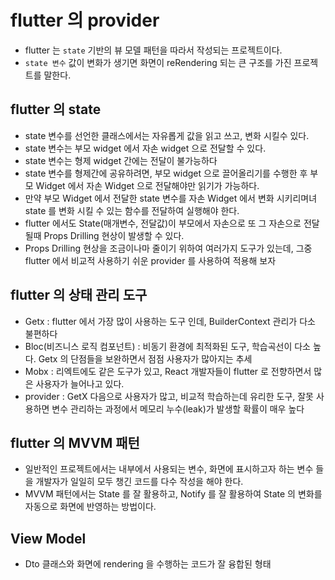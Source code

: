 # flutter 의 provider

- flutter 는 `state` 기반의 뷰 모델 패턴을 따라서 작성되는 프로젝트이다.
- `state 변수` 값이 변화가 생기면 화면이 reRendering 되는 큰 구조를 가진 프로젝트를 말한다.

## flutter 의 state

- state 변수를 선언한 클래스에서는 자유롭게 값을 읽고 쓰고, 변화 시킬수 있다.
- state 변수는 부모 widget 에서 자손 widget 으로 전달할 수 있다.
- state 변수는 형제 widget 간에는 전달이 불가능하다
- state 변수를 형제간에 공유하려면, 부모 widget 으로 끌어올리기를 수행한 후 부모 Widget 에서 자손 Widget 으로 전달해야만 읽기가 가능하다.
- 만약 부모 Widget 에서 전달한 state 변수를 자손 Widget 에서 변화 시키리며녀 state 를 변화 시킬 수 있는 함수를 전달하여 실행해야 한다.
- flutter 에서도 State(매개변수, 전달값)이 부모에서 자손으로 또 그 자손으로 전달될때 Props Drilling 현상이 발생할 수 있다.
- Props Drilling 현상을 조금이나마 줄이기 위하여 여러가지 도구가 있는데, 그중 flutter 에서 비교적 사용하기 쉬운 provider 를 사용하여 적용해 보자

## flutter 의 상태 관리 도구

- Getx : flutter 에서 가장 많이 사용하는 도구 인데, BuilderContext 관리가 다소 불편하다
- Bloc(비즈니스 로직 컴포넌트) : 비동기 환경에 최적화된 도구, 학습곡선이 다소 높다. Getx 의 단점들을 보완하면서 점점 사용자가 많아지는 추세
- Mobx : 리엑트에도 같은 도구가 있고, React 개발자들이 flutter 로 전향하면서 많은 사용자가 늘어나고 있다.
- provider : GetX 다음으로 사용자가 많고, 비교적 학습하는데 유리한 도구, 잘못 사용하면 변수 관리하는 과정에서 메모리 누수(leak)가 발생할 확률이 매우 높다

## flutter 의 MVVM 패턴

- 일반적인 프로젝트에서는 내부에서 사용되는 변수, 화면에 표시하고자 하는 변수 들을 개발자가 일일히 모두 챙긴 코드를 다수 작성을 해야 한다.
- MVVM 패턴에서는 State 를 잘 활용하고, Notify 를 잘 활용하여 State 의 변화를 자동으로 화면에 반영하는 방법이다.

## View Model

- Dto 클래스와 화면에 rendering 을 수행하는 코드가 잘 융합된 형태
